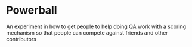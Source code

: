 Powerball
==========
An experiment in how to get people to help doing QA work with a scoring mechanism so that people can compete against
friends and other contributors
